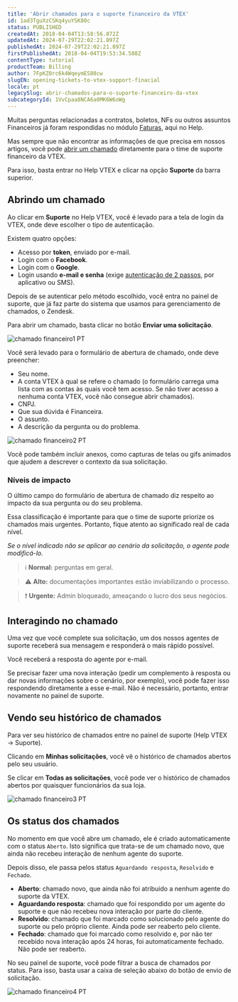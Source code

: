 ```yaml
---
title: 'Abrir chamados para o suporte financeiro da VTEX'
id: 1ad3TguXzCSKq4yuYSK80c
status: PUBLISHED
createdAt: 2018-04-04T13:58:56.872Z
updatedAt: 2024-07-29T22:02:21.897Z
publishedAt: 2024-07-29T22:02:21.897Z
firstPublishedAt: 2018-04-04T19:53:34.588Z
contentType: tutorial
productTeam: Billing
author: 7FpKZ0rc6k4WqeymES80cw
slugEN: opening-tickets-to-vtex-support-finacial
locale: pt
legacySlug: abrir-chamados-para-o-suporte-financeiro-da-vtex
subcategoryId: 1VvCpaa8NCA6a0MK6W6oWg
---
```


Muitas perguntas relacionadas a contratos, boletos, NFs ou outros assuntos Financeiros já foram respondidas no módulo [Faturas](https://help.vtex.com/pt/subcategory/contratos--22TaEgFhwE6a6CG2KASYkC), aqui no Help.

Mas sempre que não encontrar as informações de que precisa em nossos artigos, você pode [abrir um chamado](https://help-tickets.vtex.com/smartlink/sso/login/zendesk) diretamente para o time de suporte financeiro da VTEX.

Para isso, basta entrar no Help VTEX e clicar na opção __Suporte__ da barra superior. 

## Abrindo um chamado

Ao clicar em __Suporte__ no Help VTEX, você é levado para a tela de login da VTEX, onde deve escolher o tipo de autenticação.

Existem quatro opções:
- Acesso por __token__, enviado por e-mail.
- Login com o __Facebook__.
- Login com o __Google__.
- Login usando __e-mail e senha__ (exige [autenticação de 2 passos](/pt/tutorial/habilitar-login-por-autenticacao-de-2-fatores), por aplicativo ou SMS).

Depois de se autenticar pelo método escolhido, você entra no painel de suporte, que já faz parte do sistema que usamos para gerenciamento de chamados, o Zendesk.

Para abrir um chamado, basta clicar no botão __Enviar uma solicitação__.

![chamado financeiro1 PT](//images.ctfassets.net/alneenqid6w5/51uuDEcQzKOkoOUEImoGqO/c8df51e5c79445754b132ca7cef1c12c/chamado_financeiro1_PT.png)

Você será levado para o formulário de abertura de chamado, onde deve preencher:
- Seu nome.
- A conta VTEX à qual se refere o chamado (o formulário carrega uma lista com as contas às quais você tem acesso. Se não tiver acesso a nenhuma conta VTEX, você não consegue abrir chamados).
- CNPJ.
- Que sua dúvida é Financeira.
- O assunto.
- A descrição da pergunta ou do problema.

![chamado financeiro2 PT](//images.ctfassets.net/alneenqid6w5/7sG4rinPpeuMyMcYsQke0G/10dc27da30681e980219bab1bba1dc0a/chamado_financeiro2_PT.png)

Você pode também incluir anexos, como capturas de telas ou gifs animados que ajudem a descrever o contexto da sua solicitação.

### Níveis de impacto

O último campo do formulário de abertura de chamado diz respeito ao impacto da sua pergunta ou do seu problema.

Essa classificação é importante para que o time de suporte priorize os chamados mais urgentes. Portanto, fique atento ao significado real de cada nível.

*Se o nível indicado não se aplicar ao cenário da solicitação, o agente pode modificá-lo.*

>ℹ️ **Normal:** perguntas em geral.

>⚠️ **Alto:** documentações importantes estão inviabilizando o processo.

>❗ **Urgente:** Admin bloqueado, ameaçando o lucro dos seus negócios.

## Interagindo no chamado

Uma vez que você complete sua solicitação, um dos nossos agentes de suporte receberá sua mensagem e responderá o mais rápido possível.

Você receberá a resposta do agente por e-mail.

Se precisar fazer uma nova interação (pedir um complemento à resposta ou dar novas informações sobre o cenário, por exemplo), você pode fazer isso respondendo diretamente a esse e-mail. Não é necessário, portanto, entrar novamente no painel de suporte.

## Vendo seu histórico de chamados 

Para ver seu histórico de chamados entre no painel de suporte (Help VTEX -> Suporte).

Clicando em __Minhas solicitações__, você vê o histórico de chamados abertos pelo seu usuário.

Se clicar em __Todas as solicitações__, você pode ver o histórico de chamados abertos por quaisquer funcionários da sua loja.

![chamado financeiro3 PT](//images.ctfassets.net/alneenqid6w5/5rFH6THjZSeC2282OGcO0/575bdab938687e35d787bb41e618fee3/chamado_financeiro3_PT.png)

## Os status dos chamados

No momento em que você abre um chamado, ele é criado automaticamente com o status `Aberto`. Isto significa que trata-se de um chamado novo, que ainda não recebeu interação de nenhum agente do suporte.

Depois disso, ele passa pelos status `Aguardando resposta`, `Resolvido` e `Fechado`.

- __Aberto__: chamado novo, que ainda não foi atribuído a nenhum agente do suporte da VTEX.
- __Aguardando resposta__: chamado que foi respondido por um agente do suporte e que não recebeu nova interação por parte do cliente.
- __Resolvido__: chamado que foi marcado como solucionado pelo agente do suporte ou pelo próprio cliente. Ainda pode ser reaberto pelo cliente.
- __Fechado__: chamado que foi marcado como resolvido e, por não ter recebido nova interação após 24 horas, foi automaticamente fechado. Não pode ser reaberto.

No seu painel de suporte, você pode filtrar a busca de chamados por status. Para isso, basta usar a caixa de seleção abaixo do botão de envio de solicitação.

![chamado financeiro4 PT](//images.ctfassets.net/alneenqid6w5/66WicNamPYmIWuKGo2ICSC/f45496c0f278e4382098908fcc1ae872/chamado_financeiro4_PT.png)
